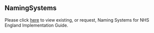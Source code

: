 ## NamingSystems

Please click [here](https://simplifier.net/guide/NHS-England-Naming-Systems/Home?version=current "here") to view existing, or request, Naming Systems for NHS England Implementation Guide.